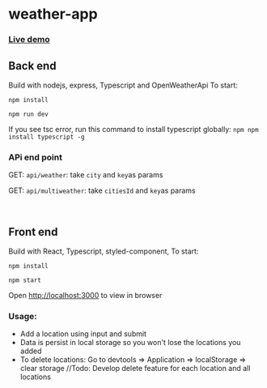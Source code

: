 # weather-app

### [Live demo](https://fathomless-savannah-87472.herokuapp.com/)


## Back end
Build with nodejs, express, Typescript and OpenWeatherApi
To start:

`npm install`

`npm run dev`

If you see tsc error, run this command to install typescript globally:
`npm npm install typescript -g`

### APi end point
GET: `api/weather`: take `city` and `key`as params

GET: `api/multiweather`: take `citiesId` and `key`as params 

<br/>

## Front end
Build with React, Typescript, styled-component, 
To start:

`npm install`

`npm start`

Open [http://localhost:3000](http://localhost:3000) to view in browser

### Usage:
- Add a location using input and submit
- Data is persist in local storage so you won't lose the locations you added
- To delete locations: Go to devtools => Application => localStorage => clear storage //Todo: Develop delete feature for each location and all locations





